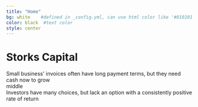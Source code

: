 ```yaml
---
title: "Home"
bg: white    #defined in _config.yml, can use html color like '#010101'
color: black  #text color
style: center
---
```


# Storks Capital

<div class="parent">
    <div class="first">Small business' invoices often have long payment terms, but they need cash now to grow</div>
	<div class="middle">middle</div>
    <div class="last">Investors have many choices, but lack an option with a consistently positive rate of return</div>
</div>

